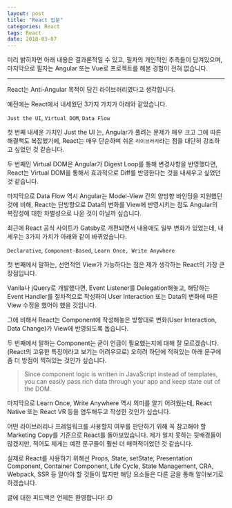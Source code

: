 ```yaml
---
layout: post
title: "React 입문"
categories: React
tags: React
date: 2018-03-07
---
```


미리 밝히자면 아래 내용은 결과론적일 수 있고, 필자의 개인적인 추측들이 담겨있으며, 마지막으로 필자는 Angular 또는 Vue로 프로젝트를 해본 경험이 전혀 없습니다.

---

React는 Anti-Angular 목적이 담긴 라이브러리였다고 생각합니다.



예전에는 React에서 내세웠던 3가지 가치가 아래와 같았습니다.



`Just the UI`, `Virtual DOM`, `Data Flow`



첫 번째 내세운 가치인 Just the UI 는, Angular가 풀려는 문제가 매우 크고 그에 따른 해결책도 복잡했기에, React는 매우 단순하며 쉬운 `라이브러리`라는 점을 대단히 강조하고 싶었던 것 같습니다.



두 번째인 Virtual DOM은 Angular가 Digest Loop를 통해 변경사항을 반영했다면, React는 Virtual DOM을 통해서 효과적으로 Diff를 반영한다는 것을 내세우고 싶었던 것 같습니다.



마지막으로 Data Flow 역시 Angular는 Model-View 간의 양방향 바인딩을 지원했던 것에 비해, React는 단방향으로 Data의 변화를 View에 반영시키는 점도 Angular의 복잡성에 대한 차별성으로 나온 것이 아닐까 싶습니다.





최근에 React 공식 사이트가 Gatsby로 개편되면서 내용에도 일부 변화가 있었는데, 내세우는 3가지 가치가 아래와 같이 바뀌었습니다.



`Declarative`, `Component-Based`, `Learn Once, Write Anywhere`



첫 번째에서 말하는, 선언적인 View가 가능하다는 점은 제가 생각하는 React의 가장 큰 장점입니다.

Vanila나 jQuery로 개발했다면, Event Listener를 Delegation해놓고, 해당하는 Event Handler를 절차적으로 작성하여 User Interaction 또는 Data의 변화에 따른 View 수정을 했어야 했을 것입니다.

그에 비해서 React는 Component에 작성해놓은 방향대로 변화(User Interaction, Data Change)가 View에 반영되도록 돕습니다.



두 번째에서 말하는 Component는 굳이 언급이 필요했는지에 대해 잘 모르겠습니다. (React의 고유한 특징이라고 보기는 어려우므로) 오히려 하단에 적혀있는 아래 문구에 좀 더 방점이 찍혀있는 것인가 싶습니다.

> Since component logic is written in JavaScript instead of templates, you can easily pass rich data through your app and keep state out of the DOM.



마지막으로 Learn Once, Write Anywhere 역시 의미를 알기 어려웠는데, React Native 또는 React VR 등을 염두해두고 작성한 것인가 싶습니다.



어떤 라이브러리나 프레임워크를 사용할지 여부를 판단하기 위해 꼭 참고해야 할 Marketing Copy를 기준으로 React를 돌아보았습니다. 제가 알지 못하는 뒷배경들이 많겠지만, 적어도 제게는 예전 문구들이 훨씬 더 매력적이었던 것 같습니다.



실제로 React를 사용하기 위해선 Props, State, setState, Presentation Component, Container Component, Life Cycle, State Management, CRA, Webpack, SSR 등 알아야 할 것들이 많지만 해당 요소들은 다른 글을 통해 알아보기로 하겠습니다.



글에 대한 피드백은 언제든 환영합니다! :D
